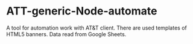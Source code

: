 # ATT-generic-Node-automate
A tool for automation work with AT&amp;T client. There are used templates of HTML5 banners. Data read from Google Sheets.
